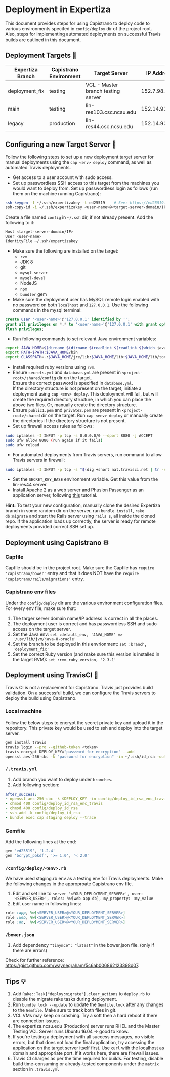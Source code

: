 # Deployment in Expertiza

This document provides steps for using Capistrano to deploy code to various environments specifed in `config/deploy` dir of the project root. 
</br>Also, steps for implementing automated deployments on successful Travis builds are outlined in this document.

## Deployment Targets 🎯

| Expertiza Branch | Capistrano Environment | Target Server | IP Address | Deployment User | Deployment Directory
|---|---|---|---|---|---|
| deployment_fix | testing | VCL - Master branch testing server	| 152.7.98.236 | cterse | `/var/www` |
| main | testing | lin-res103.csc.ncsu.edu	| 152.14.92.215 | ??? | `/var/www` |
| legacy | production | lin-res44.csc.ncsu.edu	| 152.14.92.5 | expertiza | `/var/www` |

## Configuring a new Target Server 🎯
Follow the following steps to set up a new deployment target server for manual deployments using the `cap <env> deploy` command, as well as automated Travis deployments.
- Get access to a user account with sudo access.
- Set up passwordless SSH access to this target from the machines you would want to deploy from. Set up passwordless login as follows (run them on the machine running Capistrano):
```bash
ssh-keygen -f ~/.ssh/expertizakey -t ed25519    # See: https://ed25519.cr.yp.to/
ssh-copy-id -i ~/.ssh/expertizakey <user-name>@<target-server-domain/IP>
```
Create a file named `config` in `~/.ssh` dir, if not already present. Add the following to it:
```bash
Host <target-server-domain/IP>
User <user-name>
IdentityFile ~/.ssh/expertizakey
```
- Make sure the following are installed on the target:
  - `rvm`
  - JDK 8
  - git
  - `mysql-server`
  - `mysql-devel`
  - NodeJS
  - `npm`
  - `bundler` gem
- Make sure the deployment user has MySQL remote login enabled with no password on both `localhost` and `127.0.0.1`. Use the following commands in the mysql terminal:
```sql
create user '<user-name>'@'127.0.0.1' identified by '';
grant all privileges on *.* to '<user-name>'@'127.0.0.1' with grant option;
flush privileges;
```
- Run following commands to set relevant Java environment variables:
```bash
export JAVA_HOME=$(dirname $(dirname $(readlink $(readlink $(which javac)))))
export PATH=$PATH:$JAVA_HOME/bin
export CLASSPATH=.:$JAVA_HOME/jre/lib:$JAVA_HOME/lib:$JAVA_HOME/lib/tools.jar
```
- Install required ruby versions using `rvm`.
- Ensure `secrets.yml` and `database.yml` are present in `<project-root>/shared/config` dir on the target.</br>Ensure the correct password is specified in `database.yml`.</br>If the directory structure is not present on the target, initiate a deployment using `cap <env> deploy`. This deployment will fail, but will create the required directory structure, in which you can place the above two files. Or, manually create the directory structure.
- Ensure `public1.pem` and `private2.pem` are present in `<project-root>/shared` dir on the target. Run `cap <env> deploy` or manually create the directories if the directory structure is not present. 
- Set up firewall access rules as follows:
```bash
sudo iptables -I INPUT -p tcp -s 0.0.0.0/0 --dport 8080 -j ACCEPT
sudo ufw allow 8080 (run again if it fails)
sudo ufw reload
```
- For automated deployments from Travis servers, run command to allow Travis servers in firewall:
```bash
sudo iptables -I INPUT -p tcp -s "$(dig +short nat.travisci.net | tr -s '\r\n' ',' | sed -e 's/,$/\n/')" --dport 22 -j ACCEPT
```
- Set the `SECRET_KEY_BASE` environment variable. Get this value from the lin-res44 server.
- Install Apache 2 as a web server and Phusion Passenger as an application server, following [this](https://www.digitalocean.com/community/tutorials/how-to-deploy-a-rails-app-with-passenger-and-apache-on-ubuntu-14-04) tutorial.

**Hint:** To test your new configuration, manually clone the desired Expertiza branch in some random dir on the server, run `bundle install`, `rake db:migrate` and start the Rails server using `rails s`, all inside the cloned repo. If the application loads up correctly, the server is ready for remote deployments provided correct SSH set up.

## Deployment using Capistrano ⚙️
### Capfile
Capfile should be in the project root. Make sure the Capfile has `require 'capistrano/bower'` entry and that it does NOT have the `require 'capistrano/rails/migrations'` entry.

### Capistrano env files
Under the `config/deploy` dir are the various environment configuration files. For every env file, make sure that:
1. The targer server domain name/IP address is correct in all the places. 
2. The deployment user is correct and has passwordless SSH and sudo access on the target server.
3. Set the Java env: `set :default_env, 'JAVA_HOME' => '/usr/lib/jvm/java-8-oracle'`
4. Set the branch to be deployed in this envrionment: `set :branch, 'deployment_fix'`
5. Set the correct Ruby version (and make sure this version is installed in the target RVM): `set :rvm_ruby_version, '2.3.1'`


## Deployment using TravisCI 🤖
Travis CI is not a replacement for Capistrano. Travis just provides build validation. On a successful build, we can configure the Travis servers to deploy the build using Capistrano.

### Local machine
Follow the below steps to encrypt the secret private key and upload it in the repository. This private key would be used to ssh and deploy into the target server.
```bash
gem install travis
travis login --pro --github-token <token>
travis encrypt DEPLOY_KEY="password for encryption" --add
openssl aes-256-cbc -k "password for encryption" -in ~/.ssh/id_rsa -out deploy_id_rsa_enc_travis -a
```

### `/.travis.yml`
1. Add branch you want to deploy under `branches`.
2. Add following section:
```yml
after_success:
- openssl aes-256-cbc -k $DEPLOY_KEY -in config/deploy_id_rsa_enc_travis -d -a -out config/deploy_id_rsa
- chmod 400 config/deploy_id_rsa_enc_travis
- chmod 400 config/deploy_id_rsa
- ssh-add -k config/deploy_id_rsa
- bundle exec cap staging deploy --trace
```

### Gemfile
Add the following lines at the end:
```ruby
gem 'ed25519', '1.2.4'
gem 'bcrypt_pbkdf', '>= 1.0', '< 2.0'
```

### `/config/deploy/<env>.rb`
We have used staging.rb env as a testing env for Travis deployments. Make the following changes in the approproate Capistrano env file.
1. Edit and set line to `server '<YOUR_DEPLOYMENT_SERVER>', user: '<SERVER_USER>', roles: %w[web app db], my_property: :my_value`
2. Edit user name in following lines:
```ruby
role :app, %w[<SERVER_USER>@<YOUR_DEPLOYMENT_SERVER>]
role :web, %w[<SERVER_USER>@<YOUR_DEPLOYMENT_SERVER>]
role :db,  %w[<SERVER_USER>@<YOUR_DEPLOYMENT_SERVER>]
```

### `/bower.json`
1. Add dependency `"tinymce": "latest"` in the bower.json file. (only if there are errors)

Check for further reference: https://gist.github.com/waynegraham/5c6ab006862123398d07.

## Tips 💡
1. Add `Rake::Task["deploy:migrate"].clear_actions` to `deploy.rb` to disable the migrate rake tasks during deployment. 
2. Run `bundle lock --update` to update the `Gemfile.lock` after any changes to the `Gemfile`. Make sure to track both files in git.
3. VCL VMs may keep on crashing. Try a soft then a hard reboot if there are connection issues.
4. The expertiza.ncsu.edu (Production) server runs RHEL and the Master Testing VCL Server runs Ubuntu 16.04 -> good to know.
5. If you're testing a deployment with all success messages, no visible errors, but that does not load the final application, try accessing the application on the target server itself first. Use `curl` with the localhost as domain and appropriate port. If it works here, there are firewall issues. 
6. Travis CI charges as per the time required for builds. For testing, disable build time-consuming or already-tested components under the `matrix` section in `.travis.yml` 
